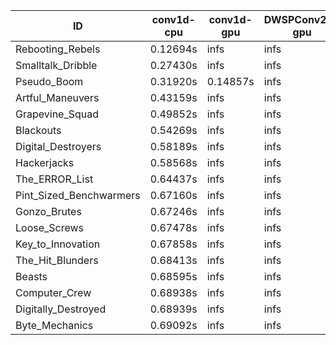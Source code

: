 |ID|conv1d-cpu|conv1d-gpu|DWSPConv2D-gpu|gemm-gpu|avg|
|-|-|-|-|-|-|
|Rebooting_Rebels|0.12694s|infs|infs|4.45118s|infs|
|Smalltalk_Dribble|0.27430s|infs|infs|4.42633s|infs|
|Pseudo_Boom|0.31920s|0.14857s|infs|4.38344s|infs|
|Artful_Maneuvers|0.43159s|infs|infs|4.50522s|infs|
|Grapevine_Squad|0.49852s|infs|infs|4.42322s|infs|
|Blackouts|0.54269s|infs|infs|4.43874s|infs|
|Digital_Destroyers|0.58189s|infs|infs|4.43173s|infs|
|Hackerjacks|0.58568s|infs|infs|4.43763s|infs|
|The_ERROR_List|0.64437s|infs|infs|4.44477s|infs|
|Pint_Sized_Benchwarmers|0.67160s|infs|infs|4.44746s|infs|
|Gonzo_Brutes|0.67246s|infs|infs|4.43800s|infs|
|Loose_Screws|0.67478s|infs|infs|4.46046s|infs|
|Key_to_Innovation|0.67858s|infs|infs|4.42210s|infs|
|The_Hit_Blunders|0.68413s|infs|infs|4.45468s|infs|
|Beasts|0.68595s|infs|infs|4.44250s|infs|
|Computer_Crew|0.68938s|infs|infs|4.42504s|infs|
|Digitally_Destroyed|0.68939s|infs|infs|4.44674s|infs|
|Byte_Mechanics|0.69092s|infs|infs|4.44563s|infs|
